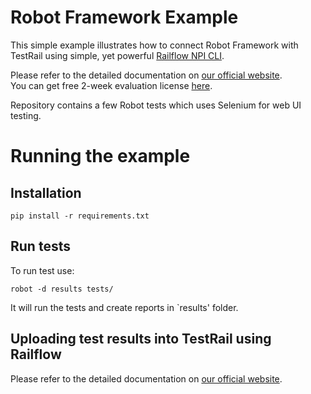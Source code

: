 # Robot Framework Example
This simple example illustrates how to connect Robot Framework with TestRail using simple, yet powerful [Railflow NPI CLI](https://www.npmjs.com/package/railflow).

Please refer to the detailed documentation on [our official website](https://docs.railflow.io/docs/robot).  
You can get free 2-week evaluation license [here](https://railflow.io/register).

Repository contains a few Robot tests which uses Selenium for web UI testing.

# Running the example
## Installation
```
pip install -r requirements.txt
```

## Run tests
To run test use:

```shell
robot -d results tests/
```

It will run the tests and create reports in `results' folder.

## Uploading test results into TestRail using Railflow
Please refer to the detailed documentation on [our official website](https://docs.railflow.io/docs/robot).
